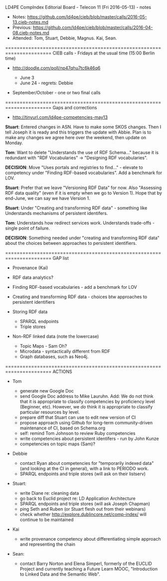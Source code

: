 LD4PE CompIndex Editorial Board - Telecon 11 (Fri 2016-05-13) - notes

* Notes:    https://github.com/ld4pe/cieb/blob/master/calls/2016-05-13.cieb-notes.md
* Previous: https://github.com/ld4pe/cieb/blob/master/calls/2016-04-08.cieb-notes.md
* Attended: Tom, Stuart, Debbie, Magnus.  Kai, Sean.

======================================================================
CIEB calls - Fridays at the usual time (15:00 Berlin time)

* http://doodle.com/poll/np47qhu7tc6k46q6

  * June 3
  * June 24   - regrets: Debbie

* September/October - one or two final calls

======================================================================
Gaps and corrections

* http://tinyurl.com/ld4pe-competencies-may13
  
__Stuart__: Entered changes in ASN.  Have to make some SKOS 
changes.  Then I tell Joseph it is ready and this triggers the 
update with Abbie.  Plan is to make any changes we agree here
over the weekend, then update on Monday.

__Tom__: Want to delete "Understands the use of RDF Schema..." 
because it is redundant with "RDF Vocabularies" -> "Designing 
RDF vocabularies".

__DECISION__: Move "Uses portals and registries to find..." - 
elevate to competency under "Finding RDF-based vocabularies".
Add a benchmark for LOV.

__Stuart__: Prefer that we leave "Versioning RDF Data" for now.  Also
"Assessing RDF data quality" (even if it is empty when we go to Version 1).
Hope that by end-June, we can say we have Version 1.

__Stuart__: Under "Creating and transforming RDF data" - something like 
Understands mechanisms of persistent identifers.

__Tom__: Understands how redirect services work.
Understands trade-offs - single point of failure.

__DECISION__: Something needed under "creating and transforming RDF data"
about the choices between approaches to persistent identifiers.

======================================================================
GAP list

* Provenance (Kai)
* RDF data analytics?
* Finding RDF-based vocabularies - add a benchmark for LOV
* Creating and transforming RDF data - choices btw approaches to persistent identifiers
* Storing RDF data

  * SPARQL endpoints
  * Triple stores

* Non-RDF linked data (note the lowercase)

  * Topic Maps - Sam Oh?
  * Microdata - syntactically different from RDF
  * Graph databases, such as Neo4j.


======================================================================
ACTIONS

* Tom
  * generate new Google Doc
  * send Google Doc address to Mike Lauruhn. Add: We do not think that it is
    appropriate to classify competencies by proficiency level (Beginner, etc).
    However, we _do_ think it is appropriate to classify particular resources
    by level.
  * prepare diff that Stuart can use to edit new version of CI
  * propose approach using Github for long-term community-driven maintenance of
    CI, based on Schema.org
  * self: remind Tom Johnson to review Ruby competencies
  * write competencies about persistent identifers - run by John Kunze
  * competencies on topic maps (Sam)?

* Debbie
  * contact Ryan about competencies for "temporarily indexed data" (and
    looking at the CI in general), with a link to PERIODO work.
  * SPARQL endpoints and triple stores (will ask on their listserv)

* Stuart:
  * write Diane re: cleaning data
  * go back to Euclid project re: LD Application Architecture
  * SPARQL endpoints and triple stores (will ask Joseph Chapman)
  * ping Seth and Ruben (or Stuart flesh out from their webinars)
  * check whether http://explore.dublincore.net/comp-index/ will continue to be maintained

* Kai
  * write provenance competency about differentiating simple approach and
    representing the chain

* Sean:
  * contact Barry Norton and Elena Simperl, formerly of the EUCLID Project and
    currently teaching a Future Learn MOOC, "Introduction to Linked Data and
    the Semantic Web".

